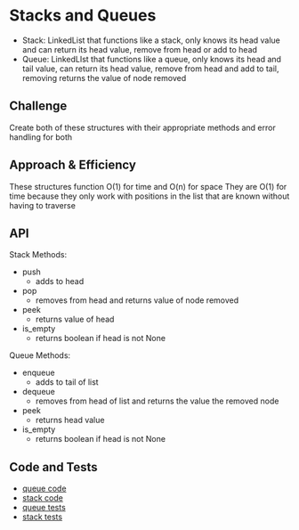 # Stacks and Queues
- Stack: LinkedList that functions like a stack, only knows its head value and can return its head value, remove from head or add to head
- Queue: LinkedLIst that functions like a queue, only knows its head and tail value, can return its head value, remove from head and add to tail, removing returns the value of node removed

## Challenge
Create both of these structures with their appropriate  methods and error handling for both

## Approach & Efficiency
These structures function O(1) for time and O(n) for space
They are O(1) for time because they only work with positions in the list that are known without having to traverse

## API
Stack Methods:
  - push
    - adds to head
  - pop
    - removes from head and returns value of node removed
  - peek
    - returns value of head
  - is_empty
    - returns boolean if head is not None

Queue Methods:
  - enqueue
    - adds to tail of list
  - dequeue
    - removes from head of list and returns the value the removed node
  - peek
    - returns head value
  - is_empty
    - returns boolean if head is not None


## Code and Tests
- [queue code](../data_structures/queue.py)
- [stack code](../data_structures/stack.py)
- [queue tests](../tests/data_structures/test_queue.py)
- [stack tests](../tests/data_structures/test_stack.py)

